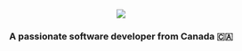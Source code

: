 <h1 align="center">
    <img src="https://readme-typing-svg.herokuapp.com/?font=Righteous&size=35&center=true&vCenter=true&width=500&height=70&duration=4000&lines=Hi+There!+👋;+I'm+Akshay+Teja!;" />
</h1>

<h3 align="center">A passionate software developer from Canada 🇨🇦</h3>
